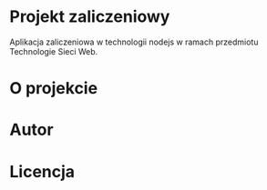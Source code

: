 # Projekt zaliczeniowy
Aplikacja zaliczeniowa w technologii nodejs w ramach przedmiotu Technologie Sieci Web.

# O projekcie

# Autor

# Licencja

